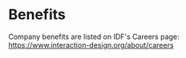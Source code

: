 Benefits
========

Company benefits are listed on IDF's Careers page: https://www.interaction-design.org/about/careers